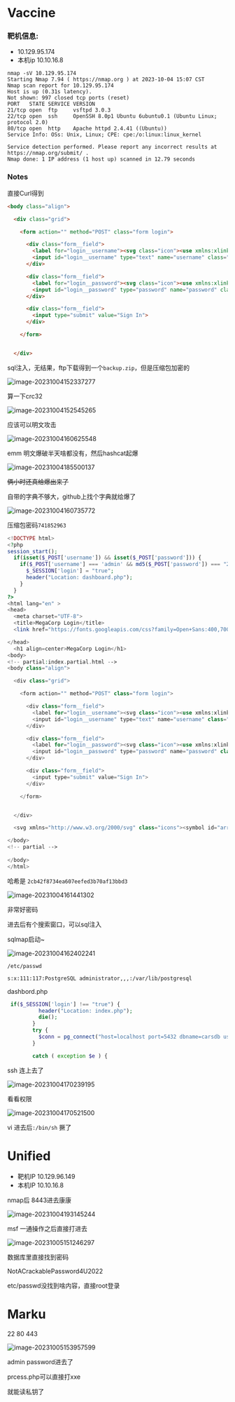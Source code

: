 # Vaccine

### 靶机信息:

* 10.129.95.174 
* 本机ip 10.10.16.8

```shell
nmap -sV 10.129.95.174  
Starting Nmap 7.94 ( https://nmap.org ) at 2023-10-04 15:07 CST
Nmap scan report for 10.129.95.174
Host is up (0.31s latency).
Not shown: 997 closed tcp ports (reset)
PORT   STATE SERVICE VERSION
21/tcp open  ftp     vsftpd 3.0.3
22/tcp open  ssh     OpenSSH 8.0p1 Ubuntu 6ubuntu0.1 (Ubuntu Linux; protocol 2.0)
80/tcp open  http    Apache httpd 2.4.41 ((Ubuntu))
Service Info: OSs: Unix, Linux; CPE: cpe:/o:linux:linux_kernel

Service detection performed. Please report any incorrect results at https://nmap.org/submit/ .
Nmap done: 1 IP address (1 host up) scanned in 12.79 seconds

```



### Notes

直接Curl得到

```html
<body class="align">

  <div class="grid">

    <form action="" method="POST" class="form login">

      <div class="form__field">
        <label for="login__username"><svg class="icon"><use xmlns:xlink="http://www.w3.org/1999/xlink" xlink:href="#user"></use></svg><span class="hidden">Username</span></label>
        <input id="login__username" type="text" name="username" class="form__input" placeholder="Username" required>
      </div>

      <div class="form__field">
        <label for="login__password"><svg class="icon"><use xmlns:xlink="http://www.w3.org/1999/xlink" xlink:href="#lock"></use></svg><span class="hidden">Password</span></label>
        <input id="login__password" type="password" name="password" class="form__input" placeholder="Password" required>
      </div>

      <div class="form__field">
        <input type="submit" value="Sign In">
      </div>

    </form>


  </div>

```

 sql注入，无结果，ftp下载得到一个`backup.zip`，但是压缩包加密的

![image-20231004152337277](.\images\htb-StartPoint-Vaccine\image-20231004152337277.png)

算一下crc32

![image-20231004152545265](.\images\htb-StartPoint-Vaccine\image-20231004152545265.png)



应该可以明文攻击

![image-20231004160625548](.\images\htb-StartPoint-Vaccine\image-20231004160625548.png)

emm 明文爆破半天啥都没有，然后hashcat起爆

![image-20231004185500137](.\images\htb-StartPoint-Vaccine\image-20231004185500137.png)

~~俩小时还真给爆出来了~~

自带的字典不够大，github上找个字典就给爆了

![image-20231004160735772](.\images\htb-StartPoint-Vaccine\image-20231004160735772.png)

压缩包密码`741852963`

```php
<!DOCTYPE html>
<?php
session_start();
  if(isset($_POST['username']) && isset($_POST['password'])) {
    if($_POST['username'] === 'admin' && md5($_POST['password']) === "2cb42f8734ea607eefed3b70af13bbd3") {
      $_SESSION['login'] = "true";
      header("Location: dashboard.php");
    }
  }
?>
<html lang="en" >
<head>
  <meta charset="UTF-8">
  <title>MegaCorp Login</title>
  <link href="https://fonts.googleapis.com/css?family=Open+Sans:400,700" rel="stylesheet"><link rel="stylesheet" href="./style.css">

</head>
  <h1 align=center>MegaCorp Login</h1>
<body>
<!-- partial:index.partial.html -->
<body class="align">

  <div class="grid">

    <form action="" method="POST" class="form login">

      <div class="form__field">
        <label for="login__username"><svg class="icon"><use xmlns:xlink="http://www.w3.org/1999/xlink" xlink:href="#user"></use></svg><span class="hidden">Username</span></label>
        <input id="login__username" type="text" name="username" class="form__input" placeholder="Username" required>
      </div>

      <div class="form__field">
        <label for="login__password"><svg class="icon"><use xmlns:xlink="http://www.w3.org/1999/xlink" xlink:href="#lock"></use></svg><span class="hidden">Password</span></label>
        <input id="login__password" type="password" name="password" class="form__input" placeholder="Password" required>
      </div>

      <div class="form__field">
        <input type="submit" value="Sign In">
      </div>

    </form>


  </div>

  <svg xmlns="http://www.w3.org/2000/svg" class="icons"><symbol id="arrow-right" viewBox="0 0 1792 1792"><path d="M1600 960q0 54-37 91l-651 651q-39 37-91 37-51 0-90-37l-75-75q-38-38-38-91t38-91l293-293H245q-52 0-84.5-37.5T128 1024V896q0-53 32.5-90.5T245 768h704L656 474q-38-36-38-90t38-90l75-75q38-38 90-38 53 0 91 38l651 651q37 35 37 90z"/></symbol><symbol id="lock" viewBox="0 0 1792 1792"><path d="M640 768h512V576q0-106-75-181t-181-75-181 75-75 181v192zm832 96v576q0 40-28 68t-68 28H416q-40 0-68-28t-28-68V864q0-40 28-68t68-28h32V576q0-184 132-316t316-132 316 132 132 316v192h32q40 0 68 28t28 68z"/></symbol><symbol id="user" viewBox="0 0 1792 1792"><path d="M1600 1405q0 120-73 189.5t-194 69.5H459q-121 0-194-69.5T192 1405q0-53 3.5-103.5t14-109T236 1084t43-97.5 62-81 85.5-53.5T538 832q9 0 42 21.5t74.5 48 108 48T896 971t133.5-21.5 108-48 74.5-48 42-21.5q61 0 111.5 20t85.5 53.5 62 81 43 97.5 26.5 108.5 14 109 3.5 103.5zm-320-893q0 159-112.5 271.5T896 896 624.5 783.5 512 512t112.5-271.5T896 128t271.5 112.5T1280 512z"/></symbol></svg>

</body>
<!-- partial -->
  
</body>
</html>

```



哈希是 `2cb42f8734ea607eefed3b70af13bbd3`

![image-20231004161441302](.\images\htb-StartPoint-Vaccine\image-20231004161441302.png)

非常好密码



进去后有个搜索窗口，可以sql注入

sqlmap启动~

![image-20231004162402241](.\images\htb-StartPoint-Vaccine\image-20231004162402241.png)

`/etc/passwd`

```
s:x:111:117:PostgreSQL administrator,,,:/var/lib/postgresql
```

dashbord.php



```php
 if($_SESSION['login'] !== "true") {
          header("Location: index.php");
          die();
        }
        try {
          $conn = pg_connect("host=localhost port=5432 dbname=carsdb user=postgres password=P@s5w0rd!");
        }

        catch ( exception $e ) {

```



ssh 连上去了

![image-20231004170239195](.\images\htb-StartPoint-Vaccine\image-20231004170239195.png)

看看权限

![image-20231004170521500](.\images\htb-StartPoint-Vaccine\image-20231004170521500.png)

vi 进去后`:/bin/sh` 撅了

# Unified



* 靶机IP 10.129.96.149
* 本机IP  10.10.16.8

nmap后 8443进去康康

![image-20231004193145244](.\images\htb-StartPoint-Vaccine\image-20231004193145244.png)

msf 一通操作之后直接打进去

![image-20231005151246297](D:\htb日记\images\htb-StartPoint-Vaccine\image-20231005151246297.png)

数据库里直接找到密码

NotACrackablePassword4U2022



etc/passwd没找到啥内容，直接root登录





# Marku

22 80 443 

![image-20231005153957599](.\images\htb-StartPoint-Vaccine\image-20231005153957599.png)



admin password进去了

prcess.php可以直接打xxe

就能读私钥了